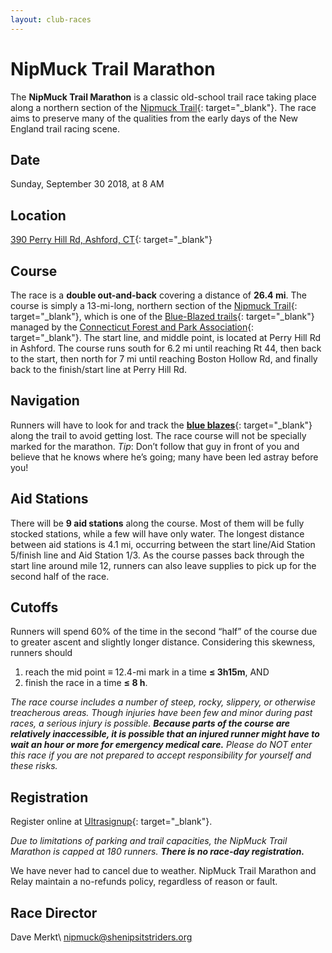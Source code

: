 ```yaml
---
layout: club-races
---
```


# NipMuck Trail Marathon

The **NipMuck Trail Marathon** is a classic old-school trail race taking place along a northern section of the [Nipmuck Trail](http://en.wikipedia.org/wiki/Nipmuck_Trail){: target="_blank"}. The race aims to preserve many of the qualities from the early days of the New England trail racing scene.

## Date

Sunday, September 30 2018, at 8 AM

## Location

[390 Perry Hill Rd, Ashford, CT](https://www.google.com/maps/place/390+Perry+Hill+Rd,+Ashford,+CT+06278/@41.879564,-72.1964925,17z/data=!3m1!4b1!4m2!3m1!1s0x89e68ee53e2e06d9:0xfb65c2ad57530606?hl=en){: target="_blank"}

## Course

The race is a **double out-and-back** covering a distance of **26.4 mi**. The course is simply a 13-mi-long, northern section of the [Nipmuck Trail](http://en.wikipedia.org/wiki/Nipmuck_Trail){: target="_blank"}, which is one of the [Blue-Blazed trails](http://en.wikipedia.org/wiki/Blue-Blazed_Trails){: target="_blank"} managed by the [Connecticut Forest and Park Association](http://www.ctwoodlands.org/){: target="_blank"}. The start line, and middle point, is located at Perry Hill Rd in Ashford. The course runs south for 6.2 mi until reaching Rt 44, then back to the start, then north for 7 mi until reaching Boston Hollow Rd, and finally back to the finish/start line at Perry Hill Rd.

## Navigation

Runners will have to look for and track the [**blue blazes**](http://en.wikipedia.org/wiki/Blue-Blazed_Trails#Blue_Trail_.22Blazing.22.2C_Signage_and_other_Markers){: target="_blank"} along the trail to avoid getting lost. The race course will not be specially marked for the marathon. *Tip*: Don’t follow that guy in front of you and believe that he knows where he’s going; many have been led astray before you!

## Aid Stations

There will be **9 aid stations** along the course. Most of them will be fully stocked stations, while a few will have only water. The longest distance between aid stations is 4.1 mi, occurring between the start line/Aid Station 5/finish line and Aid Station 1/3. As the course passes back through the start line around mile 12, runners can also leave supplies to pick up for the second half of the race.

## Cutoffs

Runners will spend 60% of the time in the second “half” of the course due to greater ascent and slightly longer distance. Considering this skewness, runners should

1. reach the mid point ≡ 12.4-mi mark in a time **≤ 3h15m**, AND
2. finish the race in a time **≤ 8 h**.

*The race course includes a number of steep, rocky, slippery, or otherwise treacherous areas. Though injuries have been few and minor during past races, a serious injury is possible. **Because parts of the course are relatively inaccessible, it is possible that an injured runner might have to wait an hour or more for emergency medical care.** Please do NOT enter this race if you are not prepared to accept responsibility for yourself and these risks.*

## Registration

Register online at [Ultrasignup](https://ultrasignup.com/register.aspx?did=44695){: target="_blank"}.

*Due to limitations of parking and trail capacities, the NipMuck Trail Marathon is capped at 180 runners. **There is no race-day registration.***

We have never had to cancel due to weather. NipMuck Trail Marathon and Relay maintain a no-refunds policy, regardless of reason or fault.

## Race Director

Dave Merkt\\
[nipmuck@shenipsitstriders.org](mailto:nipmuck@shenipsitstriders.org)